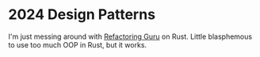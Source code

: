 # 2024 Design Patterns

I'm just messing around with [Refactoring Guru](https://refactoring.guru/) on Rust. Little blasphemous to use too much OOP in Rust, but it works.
